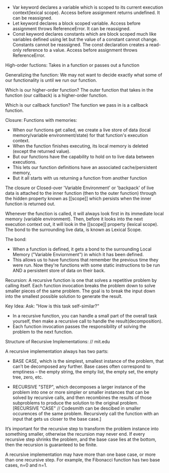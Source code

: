 - Var keyword declares a variable which is scoped to its current execution context(lexical scope). Access before assignment returns undefined. It can be reassigned.
- Let keyword declares a block scoped variable. Access before assignment throws ReferenceError. It can be reassigned.
- Const keyword declares constants which are block scoped much like variables defined using let but the value of a constant cannot change. Constants cannot be reassigned. The const declaration creates a read-only reference to a value. Access before assignment throws ReferenceError.

High-order fuctions:
Takes in a function or passes out a function

Generalizing the function:
We may not want to decide exactly what some of our functionality is until we run our function. 

Which is our higher-order function?
The outer function that takes in the function (our callback) is a higher-order function.

Which is our callback function?
The function we pass in is a callback function.

Closure:
Functions with memories:
- When our functions get called, we create a live store of data (local memory/variable environment/state) for that function's execution context.
- When the function finishes executing, its local memory is deleted (except the returned value).
- But our functions have the capability to hold on to live data between executions.
- This lets our function definitions have an associated cache/persistent memory,
- But it all starts with us returning a function from another function

The closure or Closed-over 'Variable Environment' or 'backpack' of live data is attached to the inner function (then to the outer function) through the hidden property known as [[scope]] which persists when the inner function is returned out.

Whenever the function is called, it will always look first in its immediate local memory (variable environment). Then, before it looks into the next execution context out, it will look in the [[scope]] property (lexical scope). The bond to the surrounding live data, is known as Lexical Scope.

The bond:
- When a function is defined, it gets a bond to the surrounding Local Memory ("Variable Enviornment") in which it has been defined.
- This allows us to have functions that remember the previous time they were run. Now they're functions with some static instructions to be run AND a persistent store of data on their back.

Recursion:
A recursive function is one that solves a repetitive problem by calling itself. 
Each function invocation breaks the problem down to solve smaller pieces of the same problem. The goal is to break the input down into the smallest possible solution to generate the result.

Key Idea:
Ask: "How is this task self-similar?"

- In a recursive function, you can handle a small part of the overall task yourself, then make a recursive call to handle the result(decomposition). 
- Each function invocation passes the responsibility of solving the problem to the next function.

Structure of Recursive Implementations: // mit.edu

A recursive implementation always has two parts:
- BASE CASE, which is the simplest, smallest instance of the problem, that can’t be decomposed any further. Base cases often correspond to emptiness – the empty string, the empty list, the empty set, the empty tree, zero, etc.

- RECURSIVE "STEP", which decomposes a larger instance of the problem into one or more simpler or smaller instances that can be solved by recursive calls, and then recombines the results of those subproblems to produce the solution to the original problem.
[RECURSIVE "CASE" // Codesmith
can be descibed in smaller occurences of the same problem. Recursively call the function with an input that gets us closer to the base case.]

It’s important for the recursive step to transform the problem instance into something smaller, otherwise the recursion may never end. If every recursive step shrinks the problem, and the base case lies at the bottom, then the recursion is guaranteed to be finite.

A recursive implementation may have more than one base case, or more than one recursive step. For example, the Fibonacci function has two base cases, n=0 and n=1.



